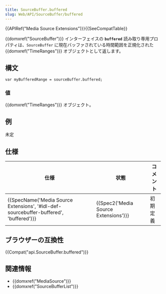 ```yaml
---
title: SourceBuffer.buffered
slug: Web/API/SourceBuffer/buffered
---
```


{{APIRef("Media Source Extensions")}}{{SeeCompatTable}}

{{domxref("SourceBuffer")}} インターフェイスの **`buffered`** 読み取り専用プロパティは、`SourceBuffer` に現在バッファされている時間範囲を正規化された {{domxref("TimeRanges")}} オブジェクトとして返します。

## 構文

```
var myBufferedRange = sourceBuffer.buffered;
```

### 値

{{domxref("TimeRanges")}} オブジェクト。

## 例

未定

## 仕様

| 仕様                                                                                                             | 状態                                             | コメント |
| ---------------------------------------------------------------------------------------------------------------- | ------------------------------------------------ | -------- |
| {{SpecName('Media Source Extensions', '#idl-def-sourcebuffer-buffered', 'buffered')}} | {{Spec2('Media Source Extensions')}} | 初期定義 |

## ブラウザーの互換性

{{Compat("api.SourceBuffer.buffered")}}

## 関連情報

- {{domxref("MediaSource")}}
- {{domxref("SourceBufferList")}}
